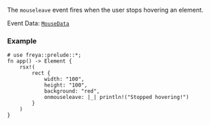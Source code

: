 The `mouseleave` event fires when the user stops hovering an element.

Event Data: [`MouseData`](crate::events::MouseData)

### Example

```rust, no_run
# use freya::prelude::*;
fn app() -> Element {
    rsx!(
        rect {
            width: "100",
            height: "100",
            background: "red",
            onmouseleave: |_| println!("Stopped hovering!")
        }
    )
}
```